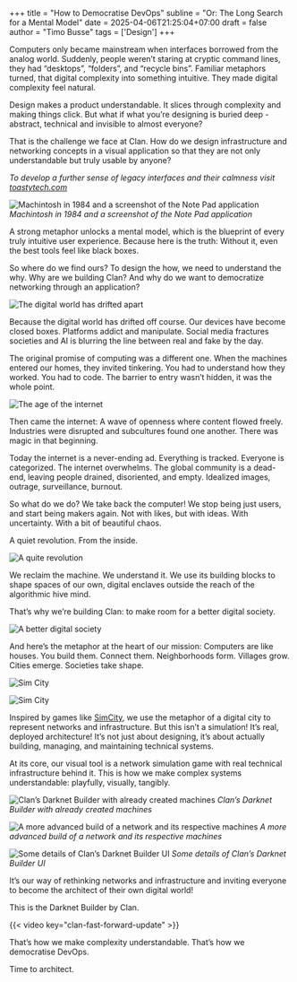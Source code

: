 +++
title = "How to Democratise DevOps"
subline = "Or: The Long Search for a Mental Model"
date = 2025-04-06T21:25:04+07:00
draft = false
author = "Timo Busse"
tags = ['Design']
+++

Computers only became mainstream when interfaces borrowed from the analog world.
Suddenly, people weren’t staring at cryptic command lines, they had “desktops”,
“folders”, and “recycle bins”. Familiar metaphors turned, that digital complexity into something intuitive. They made digital complexity feel natural.

Design makes a product understandable. It slices through complexity and making things click. But what if what you’re designing is buried deep - abstract, technical and invisible to almost everyone?

That is the challenge we face at Clan. How do we design infrastructure and networking concepts in a visual application so that they are not only understandable but truly usable by anyone?

_To develop a further sense of legacy interfaces and their calmness visit [toastytech.com](http://toastytech.com/guis/index.html)_

![Machintosh in 1984 and a screenshot of the Note Pad application](clan-design-history-computing.png "Machintosh in 1984 and a screenshot of the Note Pad application")
_Machintosh in 1984 and a screenshot of the Note Pad application_

A strong metaphor unlocks a mental model, which is the blueprint of every truly intuitive user experience. Because here is the truth: Without it, even the best tools feel like black boxes.

So where do we find ours? To design the how, we need to understand the why. Why are we building Clan? And why do we want to democratize networking through an application?

![The digital world has drifted apart](clan-design-neverending-ad.png "The digital world has drifted apart")

Because the digital world has drifted off course. Our devices have become closed boxes. Platforms addict and manipulate. Social media fractures societies and AI is blurring the line between real and fake by the day.

The original promise of computing was a different one. When the machines entered our homes, they invited tinkering. You had to understand how they worked. You had to code. The barrier to entry wasn’t hidden, it was the whole point.

![The age of the internet](clan-design-tinkering.png "The age of the internet")

Then came the internet: A wave of openness where content flowed freely. Industries were disrupted and subcultures found one another. There was magic in that beginning.

Today the internet is a never-ending ad. Everything is tracked. Everyone is categorized. The internet overwhelms. The global community is a dead-end, leaving people drained, disoriented, and empty. Idealized images, outrage, surveillance, burnout.

So what do we do? We take back the computer! We stop being just users, and start being makers again. Not with likes, but with ideas. With uncertainty. With a bit of beautiful chaos.

A quiet revolution. From the inside.

![A quite revolution](clan-design-history.png "A quite revolution")

We reclaim the machine. We understand it. We use its building blocks to shape spaces of our own, digital enclaves outside the reach of the algorithmic hive mind.

That’s why we’re building Clan: to make room for a better digital society.

![A better digital society](clan-design-future.png "A better digital society")

And here’s the metaphor at the heart of our mission: Computers are like houses. You build them. Connect them. Neighborhoods form. Villages grow. Cities emerge. Societies take shape.

![Sim City](clan-design-house.png "Sim City")

![Sim City](clan-design-sim-city.png "Sim City")

Inspired by games like [SimCity](https://www.youtube.com/watch?v=jk7BkwksgX8&ab_channel=SergiuHellDragoonHQ), we use the metaphor of a digital city to represent networks and infrastructure. But this isn’t a simulation! It’s real, deployed architecture! It’s not just about designing, it’s about actually building, managing, and maintaining technical systems.

At its core, our visual tool is a network simulation game with real technical infrastructure behind it. This is how we make complex systems understandable: playfully, visually, tangibly.

![Clan’s Darknet Builder with already created machines](onboarding-step-not-yet-flashed.png "Clan’s Darknet Builder with already  created machines")
_Clan’s Darknet Builder with already created machines_

![A more advanced build of a network and its respective machines](onboarding-step.png "A more advanced build of a network and its respective machines")
_A more advanced build of a network and its respective machines_

![Some details of Clan’s Darknet Builder UI](sidepanel-a01.png "Some details of Clan’s Darknet Builder UI")
_Some details of Clan’s Darknet Builder UI_

It’s our way of rethinking networks and infrastructure and inviting everyone to become the architect of their own digital world!

This is the Darknet Builder by Clan.

{{< video key="clan-fast-forward-update" >}}

That’s how we make complexity understandable.
That’s how we democratise DevOps.

Time to architect.
